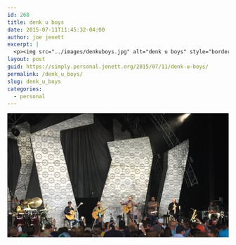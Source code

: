 ```yaml
---
id: 268
title: denk u boys
date: 2015-07-11T11:45:32-04:00
author: joe jenett
excerpt: |
  <p><img src="../images/denkuboys.jpg" alt="denk u boys" style="border:none;" /></p>
layout: post
guid: https://simply.personal.jenett.org/2015/07/11/denk-u-boys/
permalink: /denk_u_boys/
slug: denk_u_boys
categories:
  - personal
---
```

<img src="../images/denkuboys.jpg" alt="denk u boys" style="border:none;" />